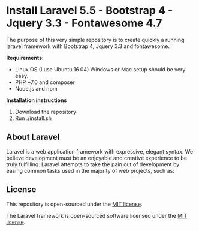 # Install Laravel 5.5 - Bootstrap 4 - Jquery 3.3 - Fontawesome 4.7

The purpose of this very simple repository is to create quickly a running laravel framework with Bootstrap 4, Jquery 3.3 and fontawesome.

**Requirements:**

* Linux OS (I use Ubuntu 16.04) Windows or Mac setup should be very easy.
* PHP ~7.0 and composer
* Node.js and npm

**Installation instructions**

1. Download the repository
2. Run ./install.sh


## About Laravel

Laravel is a web application framework with expressive, elegant syntax. We believe development must be an enjoyable and creative experience to be truly fulfilling. Laravel attempts to take the pain out of development by easing common tasks used in the majority of web projects, such as:

## License
This repository is open-sourced under the [MIT license](https://opensource.org/licenses/MIT).

The Laravel framework is open-sourced software licensed under the [MIT license](https://opensource.org/licenses/MIT).
